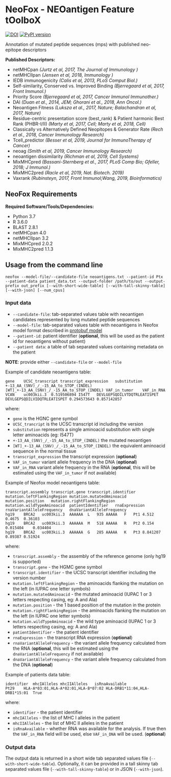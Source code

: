 # NeoFox - NEOantigen Feature tOolboX

[![DOI](https://zenodo.org/badge/294667387.svg)](https://zenodo.org/badge/latestdoi/294667387)
[![PyPI version](https://badge.fury.io/py/neofox.svg)](https://badge.fury.io/py/neofox)


Annotation of mutated peptide sequences (mps) with published neo-epitope descriptors

**Published Descriptors:**
- netMHCpan *(Jurtz et al, 2017, The Journal of Immunology )*  
- netMHCIIpan *(Jensen et al, 2018, Immunology )*  
- IEDB immunogenicity *(Calis et al, 2013, PLoS Comput Biol.)*  
- Self-similarity, Conserved vs. Improved Binding  *(Bjerregaard et al, 2017, Front Immunol.)*  
- Priority Score *(Bjerregaard et al, 2017, Cancer Immunol Immunother.)*  
- DAI *(Duan et al., 2014, JEM; Ghorani et al., 2018, Ann Oncol.)*  
- Neoantigen Fitness *(Luksza et al., 2017, Nature; Balachandran et al, 2017, Nature)*  
- Residue-centric presentation score (best_rank) & Patient harmonic Best Rank (PHBR-I/II) *(Marty et al, 2017, Cell; Marty et al, 2018, Cell)*  
- Classically vs Alternatively Defined Neopitopes & Generator Rate *(Rech et al., 2018, Cancer Immunology Research)*  
- Tcell_predictor *(Besser et al, 2019, Journal for ImmunoTherapy of Cancer)*  
- neoag *(Smith et al, 2019, Cancer Immunology Research)*
- neoantigen dissimilarity *(Richman et al, 2019, Cell Systems)*
- MixMHCpred *(Bassani-Sternberg et al., 2017, PLoS Comp Bio; Gfeller, 2018; J Immunol.)*
- MixMHC2pred *(Racle et al, 2019, Nat. Biotech. 2019)*
- Vaxrank *(Rubinsteyn, 2017, Front Immunol;Wang, 2019, Bioinformatics)*

## NeoFox Requirements
 
**Required Software/Tools/Dependencies:**  
- Python 3.7
- R 3.6.0
- BLAST 2.8.1
- netMHCpan 4.0
- netMHCIIpan 3.2
- MixMHCpred 2.0.2
- MixMHC2pred 1.1.3


## Usage from the command line

```
neofox --model-file/--candidate-file neoantigens.txt --patient-id Ptx --patient-data patient_data.txt --output-folder /path/to/out --output-prefix out_prefix [--with-short-wide-table] [--with-tall-skinny-table] [--with-json] [--num_cpus]
```

### Input data

- `--candidate-file`: tab-separated values table with neoantigen candidates represented by long mutated peptide sequences
- `--model-file`: tab-separated values table with neoantigens in Neofox model format described in [protobuf model](neofox/model/neoantigen.proto)
- `--patient-id`: patient identifier (**optional**, this will be used as the patient id for neoantigens without patient)
- `--patient data`: a table of tab separated values containing metadata on the patient

**NOTE**: provide either `--candidate-file` or `--model-file`

Example of candidate neoantigens table:
```
gene	UCSC_transcript	transcript_expression	substitution	+-13_AA_(SNV)_/_-15_AA_to_STOP_(INDEL)	[WT]_+-13_AA_(SNV)_/_-15_AA_to_STOP_(INDEL)	VAF_in_tumor	VAF_in_RNA
VCAN	uc003kii.3	0.519506894	I547T	DEVLGEPSQDILVTDQTRLEATISPET	DEVLGEPSQDILVIDQTRLEATISPET 0.294573643	0.857142857
```
where:
- `gene` is the HGNC gene symbol
- `UCSC_trancript` is the UCSC transcript id including the version
- `substitution` represents a single aminoacid substitution with single letter aminoacids (eg: I547T)
- `+-13_AA_(SNV)_/_-15_AA_to_STOP_(INDEL)` the mutated neoantigen
- `[WT]_+-13_AA_(SNV)_/_-15_AA_to_STOP_(INDEL)` the equivalent aminoacid sequence in the normal tissue
- `transcript_expression` the transcript expression (**optional**)
- `VAF_in_tumor` variant allele frequency in the DNA (**optional**)
- `VAF_in_RNA` variant allele frequency in the RNA (**optional**, this will be estimated using the `VAF_in_tumor` if not available)

Example of Neofox model neoantigens table:
```
transcript.assembly	transcript.gene	transcript.identifier	mutation.leftFlankingRegion	mutation.mutatedAminoacid	mutation.position	mutation.rightFlankingRegion	mutation.wildTypeAminoacid	patientIdentifier   rnaExpression   rnaVariantAlleleFrequency   dnaVariantAlleleFrequency
hg19	BRCA2	uc003kii.3	AAAAAA	L	935	AAAAA	F	Pt1 4.512   0.4675  0.36103
hg19	BRCA2	uc003kii.3	AAAAAA	M	518	AAAAA	R	Pt2 0.154   0.015404    0.034404
hg19	BRCA2	uc003kii.3	AAAAAA	G	285	AAAAA	K	Pt3 8.841207    0.89387 0.51924
```
where:
- `transcript.assembly` - the assembly of the reference genome (only hg19 is supported)
- `transcript.gene` - the HGMC gene symbol
- `transcript.identifier` - the UCSC transcript identifier including the version number
- `mutation.leftFlankingRegion` - the aminoacids flanking the mutation on the left (in IUPAC one letter symbols)
- `mutation.mutatedAminoacid` - the mutated aminoacid (IUPAC 1 or 3 letters respecting casing, eg: A and Ala)
- `mutation.position` - the 1 based position of the mutation in the protein
- `mutation.rightFlankingRegion` - the aminoacids flanking the mutation on the left (in IUPAC one letter symbols)
- `mutation.wildTypeAminoacid` - the wild type aminoacid (IUPAC 1 or 3 letters respecting casing, eg: A and Ala)
- `patientIdentifier` - the patient identifier
- `rnaExpression` - the transcript RNA expression (**optional**)
- `rnaVariantAlleleFrequency` - the variant allele frequency calculated from the RNA (**optional**, this will be estimated using the `dnaVariantAlleleFrequency` if not available)
- `dnaVariantAlleleFrequency` - the variant allele frequency calculated from the DNA (**optional**)

Example of patients data table:
```
identifier  mhcIAlleles mhcIIAlleles   isRnaAvailable  
Pt29    HLA-A*03:01,HLA-A*02:01,HLA-B*07:02 HLA-DRB1*11:04,HLA-DRB1*15:01  True    
```
where:
- `identifier` - the patient identifier
- `mhcIAlleles` - the list of MHC I alleles in the patient
- `mhcIIAlleles` - the list of MHC II alleles in the patient
- `isRnaAvailable` - whether RNA was available for the analysis. If true then the `VAF_in_RNA` field will be used, else `VAF_in_DNA` will be used. (**optional**)

### Output data

The output data is returned in a short wide tab separated values file (`--with-short-wide-table`). Optionally, it can be provided in a tall skinny tab separated values file (`--with-tall-skinny-table`) or in JSON (`--with-json`).
